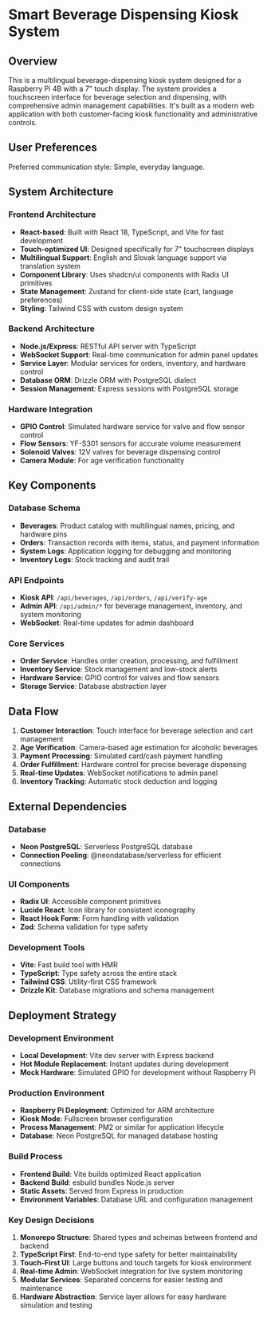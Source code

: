 # Smart Beverage Dispensing Kiosk System

## Overview

This is a multilingual beverage-dispensing kiosk system designed for a Raspberry Pi 4B with a 7" touch display. The system provides a touchscreen interface for beverage selection and dispensing, with comprehensive admin management capabilities. It's built as a modern web application with both customer-facing kiosk functionality and administrative controls.

## User Preferences

Preferred communication style: Simple, everyday language.

## System Architecture

### Frontend Architecture
- **React-based**: Built with React 18, TypeScript, and Vite for fast development
- **Touch-optimized UI**: Designed specifically for 7" touchscreen displays
- **Multilingual Support**: English and Slovak language support via translation system
- **Component Library**: Uses shadcn/ui components with Radix UI primitives
- **State Management**: Zustand for client-side state (cart, language preferences)
- **Styling**: Tailwind CSS with custom design system

### Backend Architecture
- **Node.js/Express**: RESTful API server with TypeScript
- **WebSocket Support**: Real-time communication for admin panel updates
- **Service Layer**: Modular services for orders, inventory, and hardware control
- **Database ORM**: Drizzle ORM with PostgreSQL dialect
- **Session Management**: Express sessions with PostgreSQL storage

### Hardware Integration
- **GPIO Control**: Simulated hardware service for valve and flow sensor control
- **Flow Sensors**: YF-S301 sensors for accurate volume measurement
- **Solenoid Valves**: 12V valves for beverage dispensing control
- **Camera Module**: For age verification functionality

## Key Components

### Database Schema
- **Beverages**: Product catalog with multilingual names, pricing, and hardware pins
- **Orders**: Transaction records with items, status, and payment information
- **System Logs**: Application logging for debugging and monitoring
- **Inventory Logs**: Stock tracking and audit trail

### API Endpoints
- **Kiosk API**: `/api/beverages`, `/api/orders`, `/api/verify-age`
- **Admin API**: `/api/admin/*` for beverage management, inventory, and system monitoring
- **WebSocket**: Real-time updates for admin dashboard

### Core Services
- **Order Service**: Handles order creation, processing, and fulfillment
- **Inventory Service**: Stock management and low-stock alerts
- **Hardware Service**: GPIO control for valves and flow sensors
- **Storage Service**: Database abstraction layer

## Data Flow

1. **Customer Interaction**: Touch interface for beverage selection and cart management
2. **Age Verification**: Camera-based age estimation for alcoholic beverages
3. **Payment Processing**: Simulated card/cash payment handling
4. **Order Fulfillment**: Hardware control for precise beverage dispensing
5. **Real-time Updates**: WebSocket notifications to admin panel
6. **Inventory Tracking**: Automatic stock deduction and logging

## External Dependencies

### Database
- **Neon PostgreSQL**: Serverless PostgreSQL database
- **Connection Pooling**: @neondatabase/serverless for efficient connections

### UI Components
- **Radix UI**: Accessible component primitives
- **Lucide React**: Icon library for consistent iconography
- **React Hook Form**: Form handling with validation
- **Zod**: Schema validation for type safety

### Development Tools
- **Vite**: Fast build tool with HMR
- **TypeScript**: Type safety across the entire stack
- **Tailwind CSS**: Utility-first CSS framework
- **Drizzle Kit**: Database migrations and schema management

## Deployment Strategy

### Development Environment
- **Local Development**: Vite dev server with Express backend
- **Hot Module Replacement**: Instant updates during development
- **Mock Hardware**: Simulated GPIO for development without Raspberry Pi

### Production Environment
- **Raspberry Pi Deployment**: Optimized for ARM architecture
- **Kiosk Mode**: Fullscreen browser configuration
- **Process Management**: PM2 or similar for application lifecycle
- **Database**: Neon PostgreSQL for managed database hosting

### Build Process
- **Frontend Build**: Vite builds optimized React application
- **Backend Build**: esbuild bundles Node.js server
- **Static Assets**: Served from Express in production
- **Environment Variables**: Database URL and configuration management

### Key Design Decisions

1. **Monorepo Structure**: Shared types and schemas between frontend and backend
2. **TypeScript First**: End-to-end type safety for better maintainability
3. **Touch-First UI**: Large buttons and touch targets for kiosk environment
4. **Real-time Admin**: WebSocket integration for live system monitoring
5. **Modular Services**: Separated concerns for easier testing and maintenance
6. **Hardware Abstraction**: Service layer allows for easy hardware simulation and testing